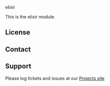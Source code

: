 elixir

This is the elixir module.

License
-------


Contact
-------


Support
-------

Please log tickets and issues at our [Projects site](http://projects.example.com)

